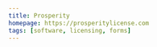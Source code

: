 ```yaml
---
title: Prosperity
homepage: https://prosperitylicense.com
tags: [software, licensing, forms]
---
```

